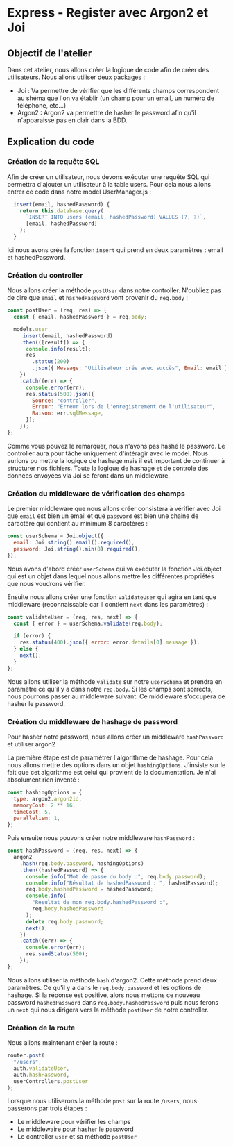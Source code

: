 # Express - Register avec Argon2 et Joi

## Objectif de l'atelier

Dans cet atelier, nous allons créer la logique de code afin de créer des utilisateurs. Nous allons utiliser deux packages :

- Joi : Va permettre de vérifier que les différents champs correspondent au shéma que l'on va établir (un champ pour un email, un numéro de téléphone, etc...)
- Argon2 : Argon2 va permettre de hasher le password afin qu'il n'apparaisse pas en clair dans la BDD.


## Explication du code

### Création de la requête SQL

Afin de créer un utilisateur, nous devons exécuter une requête SQL qui permettra d'ajouter un utilisateur à la table users. Pour cela nous allons entrer ce code dans notre model UserManager.js :

```js
  insert(email, hashedPassword) {
    return this.database.query(
      `INSERT INTO users (email, hashedPassword) VALUES (?, ?)`,
      [email, hashedPassword]
    );
  }
```

Ici nous avons crée la fonction `insert` qui prend en deux paramètres : email et hashedPassword.

### Création du controller

Nous allons créer la méthode `postUser` dans notre controller. N'oubliez pas de dire que `email` et `hashedPassword` vont provenir du `req.body` :

```js
const postUser = (req, res) => {
  const { email, hashedPassword } = req.body;

  models.user
    .insert(email, hashedPassword)
    .then(([result]) => {
      console.info(result);
      res
        .status(200)
        .json({ Message: "Utilisateur crée avec succès", Email: email });
    })
    .catch((err) => {
      console.error(err);
      res.status(500).json({
        Source: "controller",
        Erreur: "Erreur lors de l'enregistrement de l'utilisateur",
        Raison: err.sqlMessage,
      });
    });
};
```

Comme vous pouvez le remarquer, nous n'avons pas hashé le password.
Le controller aura pour tâche uniquement d'intéragir avec le model. Nous aurions pu mettre la logique de hashage mais il est important de continuer à structurer nos fichiers.
Toute la logique de hashage et de controle des données envoyées via Joi se feront dans un middleware. 

### Création du middleware de vérification des champs

Le premier middleware que nous allons créer consistera à vérifier avec Joi que `email` est bien un email et que `password` est bien une chaine de caractère qui contient au minimum 8 caractères :

```js
const userSchema = Joi.object({
  email: Joi.string().email().required(),
  password: Joi.string().min(8).required(),
});
```

Nous avons d'abord créer `userSchema` qui va exécuter la fonction Joi.object qui est un objet dans lequel nous allons mettre les différentes propriétés que nous voudrons vérifier.

Ensuite nous allons créer une fonction `validateUser` qui agira en tant que middleware (reconnaissable car il contient `next` dans les paramètres) :

```js
const validateUser = (req, res, next) => {
  const { error } = userSchema.validate(req.body);

  if (error) {
    res.status(400).json({ error: error.details[0].message });
  } else {
    next();
  }
};
```

Nous allons utiliser la méthode `validate` sur notre `userSchema` et prendra en paramètre ce qu'il y a dans notre `req.body`.
Si les champs sont sorrects, nous pourrons passer au middleware suivant. Ce middleware s'occupera de hasher le password.

### Création du middleware de hashage de password

Pour hasher notre password, nous allons créer un middleware `hashPassword` et utiliser argon2

La première étape est de paramétrer l'algorithme de hashage. Pour cela nous allons mettre des options dans un objet `hashingOptions`. J'insiste sur le fait que cet algorithme est celui qui provient de la documentation. Je n'ai absolument rien inventé :

```js
const hashingOptions = {
  type: argon2.argon2id,
  memoryCost: 2 ** 16,
  timeCost: 5,
  parallelism: 1,
};
```

Puis ensuite nous pouvons créer notre middleware `hashPassword` :

```js
const hashPassword = (req, res, next) => {
  argon2
    .hash(req.body.password, hashingOptions)
    .then((hashedPassword) => {
      console.info("Mot de passe du body :", req.body.password);
      console.info("Résultat de hashedPassword : ", hashedPassword);
      req.body.hashedPassword = hashedPassword;
      console.info(
        "Resultat de mon req.body.hashedPassword :",
        req.body.hashedPassword
      );
      delete req.body.password;
      next();
    })
    .catch((err) => {
      console.error(err);
      res.sendStatus(500);
    });
};
```

Nous allons utiliser la méthode `hash` d'argon2. Cette méthode prend deux paramètres. Ce qu'il y a dans le `req.body.password` et les options de hashage.
Si la réponse est positive, alors nous mettons ce nouveau password `hashedPassword` dans `req.body.hashedPassword` puis nous ferons un `next` qui nous dirigera vers la méthode `postUser` de notre controller.

### Création de la route

Nous allons maintenant créer la route :

```js
router.post(
  "/users",
  auth.validateUser,
  auth.hashPassword,
  userControllers.postUser
);
```

Lorsque nous utiliserons la méthode `post` sur la route `/users`, nous passerons par trois étapes :
- Le middleware pour vérifier les champs
- Le middlewaire pour hasher le password
- Le controller `user` et sa méthode `postUser`

